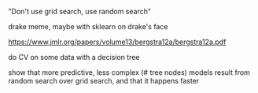 "Don't use grid search, use random search"

drake meme, maybe with sklearn on drake's face

https://www.jmlr.org/papers/volume13/bergstra12a/bergstra12a.pdf

do CV on some data with a decision tree

show that more predictive, less complex (# tree nodes) models result from random search over grid search, and that it happens faster